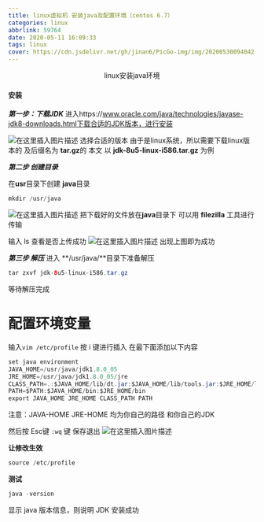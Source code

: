 ```yaml
---
title: linux虚拟机 安装java及配置环境（centos 6.7）
categories: linux
abbrlink: 59764
date: 2020-05-11 16:09:33
tags: linux
cover: https://cdn.jsdelivr.net/gh/jinan6/PicGo-img/img/20200530094042.jpeg
---
```


<center>linux安装java环境</center>

#### 安装

***第一步：下载JDK***
进入https://www.oracle.com/java/technologies/javase-jdk8-downloads.html下载合适的JDK版本，进行安装

![在这里插入图片描述](https://img-blog.csdnimg.cn/20191213105834340.png?x-oss-process=image/watermark,type_ZmFuZ3poZW5naGVpdGk,shadow_10,text_aHR0cHM6Ly9ibG9nLmNzZG4ubmV0L3dlaXhpbl80NTc3NzU0NA==,size_16,color_FFFFFF,t_70)
选择合适的版本 
由于是linux系统，所以需要下载linux版本的  及后缀名为 **tar.gz**的
本文  以   **jdk-8u5-linux-i586.tar.gz**  为例

***第二步 创建目录***

在**usr**目录下创建 **java**目录

```java
mkdir /usr/java
```
![在这里插入图片描述](https://img-blog.csdnimg.cn/20191213110413660.png?x-oss-process=image/watermark,type_ZmFuZ3poZW5naGVpdGk,shadow_10,text_aHR0cHM6Ly9ibG9nLmNzZG4ubmV0L3dlaXhpbl80NTc3NzU0NA==,size_16,color_FFFFFF,t_70)
把下载好的文件放在**java**目录下
可以用  **filezilla** 工具进行传输

输入 ls 查看是否上传成功
![在这里插入图片描述](https://img-blog.csdnimg.cn/20191213110705951.png)
出现上图即为成功

***第三步 解压***
进入 **/usr/java/**目录下准备解压

```java
tar zxvf jdk-8u5-linux-i586.tar.gz
```
等待解压完成

# 配置环境变量
输入`vim /etc/profile`
按 i 键进行插入
在最下面添加以下内容

```java
set java environment
JAVA_HOME=/usr/java/jdk1.8.0_05        
JRE_HOME=/usr/java/jdk1.8.0_05/jre     
CLASS_PATH=.:$JAVA_HOME/lib/dt.jar:$JAVA_HOME/lib/tools.jar:$JRE_HOME/lib
PATH=$PATH:$JAVA_HOME/bin:$JRE_HOME/bin
export JAVA_HOME JRE_HOME CLASS_PATH PATH
```
注意：JAVA-HOME   JRE-HOME 均为你自己的路径  和你自己的JDK

然后按 Esc键  `:wq` 键  保存退出
![在这里插入图片描述](https://img-blog.csdnimg.cn/20191213111507307.png?x-oss-process=image/watermark,type_ZmFuZ3poZW5naGVpdGk,shadow_10,text_aHR0cHM6Ly9ibG9nLmNzZG4ubmV0L3dlaXhpbl80NTc3NzU0NA==,size_16,color_FFFFFF,t_70)

**让修改生效**

```java
source /etc/profile
```

**测试**

```java
java -version
```
显示 java 版本信息，则说明 JDK 安装成功
